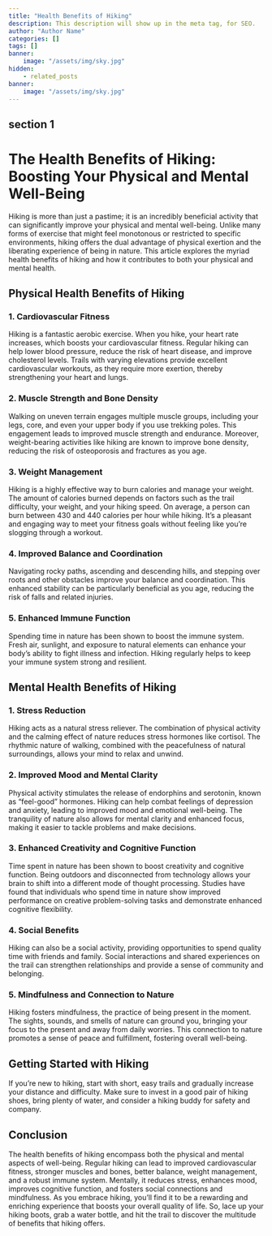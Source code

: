 ```yaml
---
title: "Health Benefits of Hiking"
description: This description will show up in the meta tag, for SEO.
author: "Author Name"
categories: []
tags: []
banner:
    image: "/assets/img/sky.jpg"
hidden:
    - related_posts
banner:
    image: "/assets/img/sky.jpg"
---
```



## section 1

# The Health Benefits of Hiking: Boosting Your Physical and Mental Well-Being

Hiking is more than just a pastime; it is an incredibly beneficial activity that can significantly improve your physical and mental well-being. Unlike many forms of exercise that might feel monotonous or restricted to specific environments, hiking offers the dual advantage of physical exertion and the liberating experience of being in nature. This article explores the myriad health benefits of hiking and how it contributes to both your physical and mental health.

## Physical Health Benefits of Hiking

### 1. Cardiovascular Fitness

Hiking is a fantastic aerobic exercise. When you hike, your heart rate increases, which boosts your cardiovascular fitness. Regular hiking can help lower blood pressure, reduce the risk of heart disease, and improve cholesterol levels. Trails with varying elevations provide excellent cardiovascular workouts, as they require more exertion, thereby strengthening your heart and lungs.

### 2. Muscle Strength and Bone Density

Walking on uneven terrain engages multiple muscle groups, including your legs, core, and even your upper body if you use trekking poles. This engagement leads to improved muscle strength and endurance. Moreover, weight-bearing activities like hiking are known to improve bone density, reducing the risk of osteoporosis and fractures as you age.

### 3. Weight Management

Hiking is a highly effective way to burn calories and manage your weight. The amount of calories burned depends on factors such as the trail difficulty, your weight, and your hiking speed. On average, a person can burn between 430 and 440 calories per hour while hiking. It’s a pleasant and engaging way to meet your fitness goals without feeling like you’re slogging through a workout.

### 4. Improved Balance and Coordination

Navigating rocky paths, ascending and descending hills, and stepping over roots and other obstacles improve your balance and coordination. This enhanced stability can be particularly beneficial as you age, reducing the risk of falls and related injuries.

### 5. Enhanced Immune Function

Spending time in nature has been shown to boost the immune system. Fresh air, sunlight, and exposure to natural elements can enhance your body’s ability to fight illness and infection. Hiking regularly helps to keep your immune system strong and resilient.

## Mental Health Benefits of Hiking

### 1. Stress Reduction

Hiking acts as a natural stress reliever. The combination of physical activity and the calming effect of nature reduces stress hormones like cortisol. The rhythmic nature of walking, combined with the peacefulness of natural surroundings, allows your mind to relax and unwind.

### 2. Improved Mood and Mental Clarity

Physical activity stimulates the release of endorphins and serotonin, known as “feel-good” hormones. Hiking can help combat feelings of depression and anxiety, leading to improved mood and emotional well-being. The tranquility of nature also allows for mental clarity and enhanced focus, making it easier to tackle problems and make decisions.

### 3. Enhanced Creativity and Cognitive Function

Time spent in nature has been shown to boost creativity and cognitive function. Being outdoors and disconnected from technology allows your brain to shift into a different mode of thought processing. Studies have found that individuals who spend time in nature show improved performance on creative problem-solving tasks and demonstrate enhanced cognitive flexibility.

### 4. Social Benefits

Hiking can also be a social activity, providing opportunities to spend quality time with friends and family. Social interactions and shared experiences on the trail can strengthen relationships and provide a sense of community and belonging.

### 5. Mindfulness and Connection to Nature

Hiking fosters mindfulness, the practice of being present in the moment. The sights, sounds, and smells of nature can ground you, bringing your focus to the present and away from daily worries. This connection to nature promotes a sense of peace and fulfillment, fostering overall well-being.

## Getting Started with Hiking

If you’re new to hiking, start with short, easy trails and gradually increase your distance and difficulty. Make sure to invest in a good pair of hiking shoes, bring plenty of water, and consider a hiking buddy for safety and company.

## Conclusion

The health benefits of hiking encompass both the physical and mental aspects of well-being. Regular hiking can lead to improved cardiovascular fitness, stronger muscles and bones, better balance, weight management, and a robust immune system. Mentally, it reduces stress, enhances mood, improves cognitive function, and fosters social connections and mindfulness. As you embrace hiking, you’ll find it to be a rewarding and enriching experience that boosts your overall quality of life. So, lace up your hiking boots, grab a water bottle, and hit the trail to discover the multitude of benefits that hiking offers.
